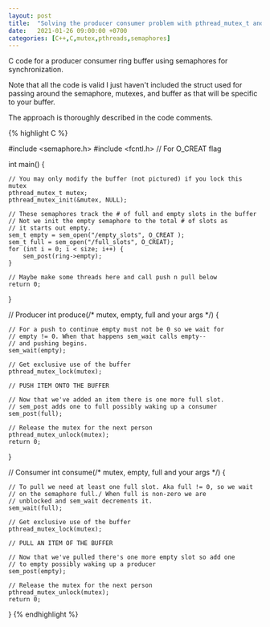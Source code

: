```yaml
---
layout: post
title:  "Solving the producer consumer problem with pthread_mutex_t and sem_t semaphores"
date:   2021-01-26 09:00:00 +0700
categories: [C++,C,mutex,pthreads,semaphores]
---
```


C code for a producer consumer ring buffer using semaphores for synchronization.

Note that all the code is valid I just haven't included the struct used for passing around the semaphore, mutexes, and buffer as 
that will be specific to your buffer.

The approach is thoroughly described in the code comments.

{% highlight C %}

#include <semaphore.h>
#include <fcntl.h> // For O_CREAT flag


int main() {

    // You may only modify the buffer (not pictured) if you lock this mutex
    pthread_mutex_t mutex;
    pthread_mutex_init(&mutex, NULL);

    // These semaphores track the # of full and empty slots in the buffer
    // Not we init the empty semaphore to the total # of slots as
    // it starts out empty.
    sem_t empty = sem_open("/empty_slots", O_CREAT );
    sem_t full = sem_open("/full_slots", O_CREAT);
    for (int i = 0; i < size; i++) {
        sem_post(ring->empty);  
    }

    // Maybe make some threads here and call push n pull below
    return 0;
    
}

// Producer
int produce(/* mutex, empty, full and your args */) {

    // For a push to continue empty must not be 0 so we wait for 
    // empty != 0. When that happens sem_wait calls empty-- 
    // and pushing begins.
    sem_wait(empty);
    
    // Get exclusive use of the buffer
    pthread_mutex_lock(mutex);

    // PUSH ITEM ONTO THE BUFFER

    // Now that we've added an item there is one more full slot.
    // sem_post adds one to full possibly waking up a consumer
    sem_post(full);

    // Release the mutex for the next person
    pthread_mutex_unlock(mutex);
    return 0;
}

// Consumer
int consume(/* mutex, empty, full and your args */) {

    // To pull we need at least one full slot. Aka full != 0, so we wait 
    // on the semaphore full./ When full is non-zero we are 
    // unblocked and sem_wait decrements it.
    sem_wait(full);

    // Get exclusive use of the buffer
    pthread_mutex_lock(mutex);

    // PULL AN ITEM OF THE BUFFER
    
    // Now that we've pulled there's one more empty slot so add one 
    // to empty possibly waking up a producer
    sem_post(empty);

    // Release the mutex for the next person
    pthread_mutex_unlock(mutex);
    return 0;
}
{% endhighlight %}